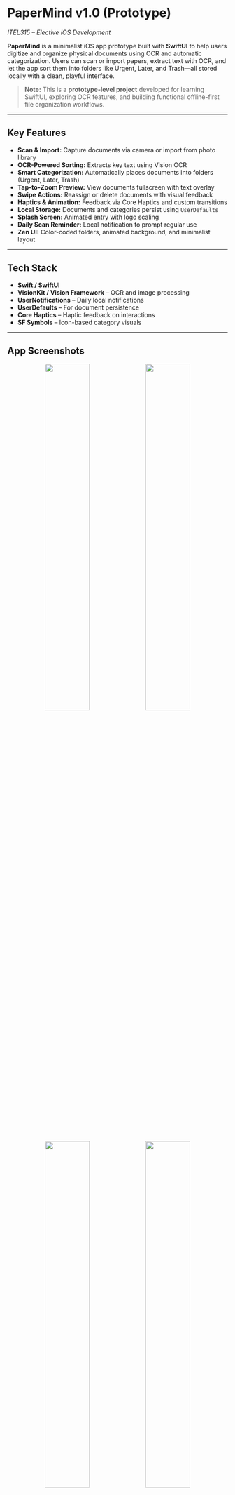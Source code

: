 # **PaperMind v1.0 (Prototype)**  
*ITEL315 – Elective iOS Development*

**PaperMind** is a minimalist iOS app prototype built with **SwiftUI** to help users digitize and organize physical documents using OCR and automatic categorization. Users can scan or import papers, extract text with OCR, and let the app sort them into folders like Urgent, Later, and Trash—all stored locally with a clean, playful interface.

> **Note:** This is a **prototype-level project** developed for learning SwiftUI, exploring OCR features, and building functional offline-first file organization workflows.

---

## **Key Features**

- **Scan & Import:** Capture documents via camera or import from photo library  
- **OCR-Powered Sorting:** Extracts key text using Vision OCR  
- **Smart Categorization:** Automatically places documents into folders (Urgent, Later, Trash)  
- **Tap-to-Zoom Preview:** View documents fullscreen with text overlay  
- **Swipe Actions:** Reassign or delete documents with visual feedback  
- **Haptics & Animation:** Feedback via Core Haptics and custom transitions  
- **Local Storage:** Documents and categories persist using `UserDefaults`  
- **Splash Screen:** Animated entry with logo scaling  
- **Daily Scan Reminder:** Local notification to prompt regular use  
- **Zen UI:** Color-coded folders, animated background, and minimalist layout  

---

## **Tech Stack**

- **Swift / SwiftUI**  
- **VisionKit / Vision Framework** – OCR and image processing  
- **UserNotifications** – Daily local notifications  
- **UserDefaults** – For document persistence  
- **Core Haptics** – Haptic feedback on interactions  
- **SF Symbols** – Icon-based category visuals  

---

## **App Screenshots**

<div align="center">
  <img src="https://github.com/user-attachments/assets/2a6a0fca-bdf3-4881-87ab-34dcc4d06059" width="45%" />
  <img src="https://github.com/user-attachments/assets/6a0553ea-c28a-4448-b6ef-dca513fe63f5" width="45%" />
</div>
<br/>
<div align="center">
  <img src="https://github.com/user-attachments/assets/e318115f-d71c-4d31-96bc-68fc32b5d567" width="45%" />
  <img src="https://github.com/user-attachments/assets/9126dd1e-c3bb-48a3-b577-35c499fc83af" width="45%" />
</div>
<br/>
<div align="center">
  <img src="https://github.com/user-attachments/assets/d22ef5ad-f9c1-4581-a1a1-bc471008ed4d" width="45%" />
  <img src="https://github.com/user-attachments/assets/18b2e1cb-735c-4ee6-a544-e7376fefd021" width="45%" />
</div>

---

## **Project Objectives**

This prototype demonstrates:

- OCR integration in a native iOS app  
- Real-time scan + sort flow using MVVM  
- Local-only document storage with persistent state  
- Building delightful micro-interactions (haptics, animation)  
- Designing an intuitive scanning interface in SwiftUI  

---

## **Installation Instructions**

1. Clone the repository:  
   ```bash
   git clone https://github.com/Eissxs/PaperMind.git
   ```
2. Open `PaperMind.xcodeproj` in Xcode  
3. Run on a simulator or physical iOS device (**iOS 17+ recommended**)

---

## **Areas for Improvement (Toward Production Readiness)**

### 1. **File Organization**

- Some logic still resides in primary views  
- **Recommended structure:** `Models/`, `ViewModels/`, `Views/`, `Resources/`  
- Extract reusable components (e.g., document preview, category buttons)

### 2. **State Management**

- Currently uses `@State` and `@Binding`  
- Use `ObservableObject` and `@StateObject` for improved modularity and testability

### 3. **Data Persistence**

- `UserDefaults` is suitable for lightweight prototyping  
- For scalability, consider `CoreData`, `FileManager`, or `SQLite`

### 4. **OCR + AI Enhancements**

- Enhance categorization with NLP (e.g., keyword tagging)  
- Add feedback loop to improve sorting accuracy over time

### 5. **Strings & Localization**

- Move hardcoded strings to `Localizable.strings` or a centralized `Constants.swift` file  
- Enables localization and reduces redundancy

---

## **Daily Reminder Setup**

- Sends one local notification daily to prompt scanning  
- Triggered using `UNUserNotificationCenter`  
- Requires notification permissions on first app launch  
- Fully local — no server or cloud integration

---

## **Documentation**

- [**UI Flow Diagram**](docs/UI_Flow_Diagram.png) *(Note: Created using Eraser AI; not fully accurate)*  
- [**Architecture Overview**](docs/Architecture_Overview.png)  
- [**Developer Setup Guide**](docs/DEV_SETUP.md)

---

## **Author**

Developed by **Eissxs**  
*“When I wrote this code, only God and I understood what I did. Welp, now only God knows.”*
